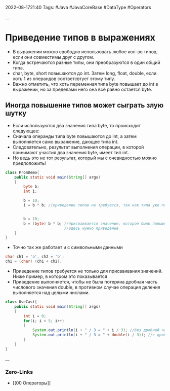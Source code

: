 2022-08-1721:40
Tags: #Java #JavaCoreBase #DataType #Operators 

__
# Приведение типов в выражениях
- В выражении можно свободно использовать любое кол-во типов, если они совместимы друг с другом.
- Когда встречаются разные типы, они преобразуются в один общий типа.
- char, byte, short повышаются до int. Затем long, float, double, если хоть 1 из операндов соответсвтует этому типу.
- Важно отметить, что хоть переменная типа byte повышает до int в выражении, но за пределами него она всё равно остается byte.

## Иногда повышение типов может сыграть злую шутку
- Если используются два значения типа byte, то происходит следующее: 
- Сначала операнды типа byte повышаются до int, а затем выполняется само выражение, дающее типа int. 
- Следовательно, результат выполнения операции, в которой принимают участия два значения byte, имеет тип int.
- Но ведь это не тот результат, который мы с очевидностью можно предположить!

```java
class PromDemo{
	public static void main(String[] args)
	{
		byte b;
		int i;

		b = 10;
		i = b * b; //приведение типов не требуется, так как типа уже повышен до int


		b = 10;
		b = (byte) b * b; //присваивается значение, которое было повышено до int.
						  //здесь нужно приведение
	}
}

```

- Точно так же работает и с символьными данными
```java
char ch1 = 'a', ch2 = 'b';
ch1 = (char) (ch1 + ch2);
```

- Приведение типов требуется не только для присваивания значений. Ниже пример, в котором это показывается
- Приведение выполняется, чтобы не была потеряна дробная часть числового значения double, в противном случае операция деления выполняется над целыми числами.
```java
class UseCast{
	public static void main(String[] args)
	{
		int i = 0;
		for(i; i < 5; i++)
		{
			System.out.println(i + " / 3 = " + i / 3); //без дробной части
			System.out.println(i + " / 3 = " + double(i / 3)); //с дробной
		}
	}
}
```
__
### Zero-Links
- [[00 Операторы]] 


